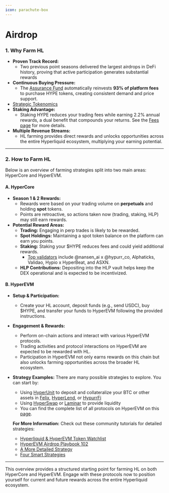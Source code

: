 ```yaml
---
icon: parachute-box
---
```


# Airdrop

### 1. Why Farm HL

* **Proven Track Record:**
  * Two previous point seasons delivered the largest airdrops in DeFi history, proving that active participation generates substantial rewards
* **Continuous Buying Pressure:**
  * The [Assurance Fund](../../architecture/hypercore/vault.md#id-2.-protocol-vaults-assistance-fund-af) automatically reinvests **93% of platform fees** to purchase HYPE tokens, creating consistent demand and price support.
* [Strategic Tokenomics](../../architecture/hyperbft/staking.md#tokenomics)
* **Staking Advantage:**
  * Staking HYPE reduces your trading fees while earning 2.2% annual rewards, a dual benefit that compounds your returns. See the [Fees page](../../architecture/hypercore/dex/clearinghouse/fees-builder-codes.md) for more details.
* **Multiple Revenue Streams:**
  * HL farming provides direct rewards and unlocks opportunities across the entire Hyperliquid ecosystem, multiplying your earning potential.

***

### 2. How to Farm HL

Below is an overview of farming strategies split into two main areas: HyperCore and HyperEVM.

#### A. HyperCore

* **Season 1 & 2 Rewards:**
  * Rewards were based on your trading volume on **perpetuals** and holding **spot** tokens.
  * Points are retroactive, so actions taken now (trading, staking, HLP) may still earn rewards.
* **Potential Reward Areas:**
  * **Trading:** Engaging in perp trades is likely to be rewarded.
  * **Spot Holdings:** Maintaining a spot token balance on the platform can earn you points.
  * **Staking:** Staking your $HYPE reduces fees and could yield additional rewards.
    * [Top validators](https://app.hyperliquid.xyz/staking) include @nansen\_ai x @hypurr\_co, Alphaticks, Validao, Hypio x HyperBeat, and ASXN.
  * **HLP Contributions:** Depositing into the HLP vault helps keep the DEX operational and is expected to be incentivized.

#### B. HyperEVM

* **Setup & Participation:**
  * Create your HL account, deposit funds (e.g., send USDC), buy $HYPE, and transfer your funds to HyperEVM following the provided instructions.
* **Engagement & Rewards:**
  * Perform on-chain actions and interact with various HyperEVM protocols.
  * Trading activities and protocol interactions on HyperEVM are expected to be rewarded with HL.
  * Participation in HyperEVM not only earns rewards on this chain but also unlocks farming opportunities across the broader HL ecosystem.
*   **Strategy Examples:** There are many possible strategies to explore. You can start by:

    * Using [HyperUnit](https://app.hyperunit.xyz/) to deposit and collateralize your BTC or other assets in [Felix](https://usefelix.xyz/), [HyperLend](https://app.hyperlend.finance/dashboard), or [HypurrFi](https://app.hypurr.fi/points)
    * Using [HyperSwap](https://app.hyperswap.exchange/) or [Laminar](https://x.com/laminar_xyz) to provide liquidity
    * You can find the complete list of all protocols on HyperEVM on this [page](../../ecosystem/projects/).

    **For More Information:** Check out these community tutorials for detailed strategies:

    * [Hyperliquid & HyperEVM Token Watchlist](https://x.com/ellie_nfts/status/1926901070233485397)
    * [HyperEVM Airdrop Playbook 102](https://x.com/ellie_nfts/status/1907048635990421540)
    * [A More Detailed Strategy](https://x.com/0xPicasso/status/1923824726163718377)
    * [Four Smart Strategies](https://x.com/chip1cr/status/1923386689436737752)

***

This overview provides a structured starting point for farming HL on both HyperCore and HyperEVM. Engage with these protocols now to position yourself for current and future rewards across the entire Hyperliquid ecosystem.
